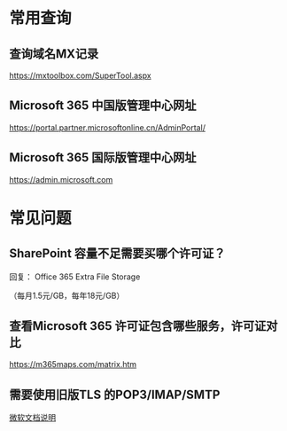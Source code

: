 
#  常用查询

## 查询域名MX记录

https://mxtoolbox.com/SuperTool.aspx

## Microsoft 365 中国版管理中心网址

https://portal.partner.microsoftonline.cn/AdminPortal/

## Microsoft 365 国际版管理中心网址

https://admin.microsoft.com



# 常见问题

## SharePoint 容量不足需要买哪个许可证？
回复：
Office 365 Extra File Storage

（每月1.5元/GB，每年18元/GB）

## 查看Microsoft 365 许可证包含哪些服务，许可证对比

https://m365maps.com/matrix.htm


## 需要使用旧版TLS 的POP3/IMAP/SMTP

[微软文档说明](/m365/popsmtpimap.md)


